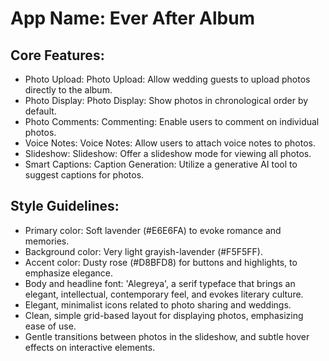 # **App Name**: Ever After Album

## Core Features:

- Photo Upload: Photo Upload: Allow wedding guests to upload photos directly to the album.
- Photo Display: Photo Display: Show photos in chronological order by default.
- Photo Comments: Commenting: Enable users to comment on individual photos.
- Voice Notes: Voice Notes: Allow users to attach voice notes to photos.
- Slideshow: Slideshow: Offer a slideshow mode for viewing all photos.
- Smart Captions: Caption Generation: Utilize a generative AI tool to suggest captions for photos.

## Style Guidelines:

- Primary color: Soft lavender (#E6E6FA) to evoke romance and memories.
- Background color: Very light grayish-lavender (#F5F5FF).
- Accent color: Dusty rose (#D8BFD8) for buttons and highlights, to emphasize elegance.
- Body and headline font: 'Alegreya', a serif typeface that brings an elegant, intellectual, contemporary feel, and evokes literary culture.
- Elegant, minimalist icons related to photo sharing and weddings.
- Clean, simple grid-based layout for displaying photos, emphasizing ease of use.
- Gentle transitions between photos in the slideshow, and subtle hover effects on interactive elements.